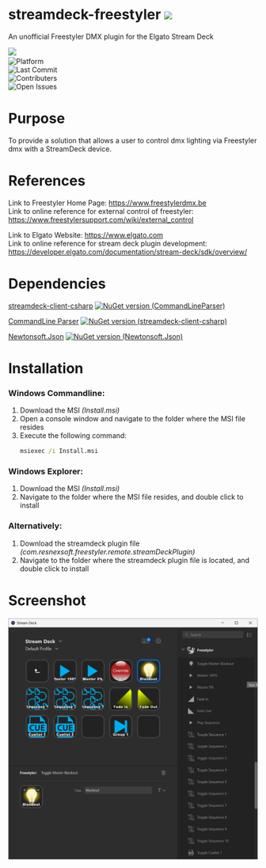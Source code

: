 # streamdeck-freestyler ![](https://www.freestylersupport.com/wiki/_media/fs_logo.gif)
An unofficial Freestyler DMX plugin for the Elgato Stream Deck

![](https://img.shields.io/static/v1?label=&message=Unofficial&color=red&style=plastic)</br>
![Platform](https://img.shields.io/badge/platform-Windows-lightgrey?style=plastic)</br>
![Last Commit](https://img.shields.io/github/last-commit/jwileyfl/streamdeck-freestyler?style=plastic)</br>
![Contributers](https://img.shields.io/github/contributors/jwileyfl/streamdeck-freestyler?style=plastic)</br>
![Open Issues](https://img.shields.io/github/issues-raw/jwileyfl/streamdeck-freestyler?style=plastic)

# Purpose
To provide a solution that allows a user to control dmx lighting via Freestyler dmx with a StreamDeck device.

# References
Link to Freestyler Home Page: https://www.freestylerdmx.be</br>
Link to online reference for external control of freestyler: https://www.freestylersupport.com/wiki/external_control

Link to Elgato Website: https://www.elgato.com</br>
Link to online reference for stream deck plugin development: https://developer.elgato.com/documentation/stream-deck/sdk/overview/

# Dependencies

[streamdeck-client-csharp](https://github.com/TyrenDe/streamdeck-client-csharp)
[![NuGet version (CommandLineParser)](https://img.shields.io/nuget/v/CommandLineParser.svg?style=plastic-square)](https://www.nuget.org/packages/CommandLineParser)

[CommandLine Parser](https://github.com/commandlineparser/commandline)
[![NuGet version (streamdeck-client-csharp)](https://img.shields.io/nuget/v/streamdeck-client-csharp.svg?style=plastic-square)](https://www.nuget.org/packages/streamdeck-client-csharp)

[Newtonsoft.Json](https://github.com/JamesNK/Newtonsoft.Json)
[![NuGet version (Newtonsoft.Json)](https://img.shields.io/nuget/v/Newtonsoft.Json.svg?style=plastic-square)](https://www.nuget.org/packages/Newtonsoft.Json)

# Installation
### Windows Commandline:
1. Download the MSI *(Install.msi)*
2. Open a console window and navigate to the folder where the MSI file resides
3. Execute the following command:
   ```bat
   msiexec /i Install.msi
   ```
### Windows Explorer:

1. Download the MSI *(Install.msi)*
2. Navigate to the folder where the MSI file resides, and double click to install

### Alternatively:

1. Download the streamdeck plugin file *(com.resnexsoft.freestyler.remote.streamDeckPlugin)*
2. Navigate to the folder where the streamdeck plugin file is located, and double click to install

# Screenshot
![StreamDeck Screenshot](https://github.com/jwileyfl/streamdeck-freestyler/blob/main/StreamDeckScreenshot.png?raw=true)

